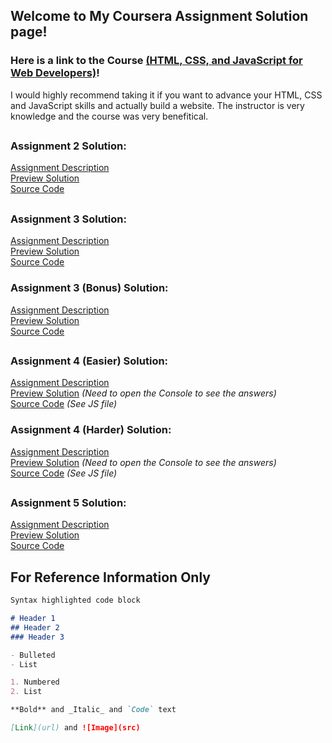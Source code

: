 ## Welcome to My Coursera Assignment Solution page!


### Here is a link to the Course [(HTML, CSS, and JavaScript for Web Developers)](https://www.coursera.org/learn/html-css-javascript-for-web-developers/home/welcome)!

I would highly recommend taking it if you want to advance your HTML, CSS and JavaScript skills and actually build a website. The instructor is very knowledge and the course was very benefitical.

##  

### Assignment 2 Solution:
[Assignment Description](https://github.com/Confidenceiskey/fullstack-course4/blob/master/assignments/assignment2/Assignment-2.md)  
[Preview Solution](https://confidenceiskey.github.io/coursera-test/module2-solution/)    
[Source Code](https://github.com/Confidenceiskey/coursera-test/tree/gh-pages/module2-solution)
## 

### Assignment 3 Solution:
[Assignment Description](https://github.com/Confidenceiskey/fullstack-course4/blob/master/assignments/assignment3/Assignment-3.md)  
[Preview Solution](https://confidenceiskey.github.io/coursera-test/module3-solution/)    
[Source Code](https://github.com/Confidenceiskey/coursera-test/tree/gh-pages/module3-solution)

### Assignment 3 (Bonus) Solution:
[Assignment Description](https://github.com/Confidenceiskey/fullstack-course4/blob/master/assignments/assignment3/Assignment-3.md)  
[Preview Solution](https://confidenceiskey.github.io/coursera-test/module3-solution-bonus/)    
[Source Code](https://github.com/Confidenceiskey/coursera-test/tree/gh-pages/module3-solution-bonus)
##

### Assignment 4 (Easier) Solution:
[Assignment Description](https://github.com/Confidenceiskey/fullstack-course4/blob/master/assignments/assignment4/Assignment-4.md)   
[Preview Solution](https://confidenceiskey.github.io/coursera-test/module4-solution-easier/) _(Need to open the Console to see the answers)_   
[Source Code](https://github.com/Confidenceiskey/coursera-test/tree/gh-pages/module4-solution-easier) _(See JS file)_

### Assignment 4 (Harder) Solution:
[Assignment Description](https://github.com/Confidenceiskey/fullstack-course4/blob/master/assignments/assignment4/Assignment-4.md)   
[Preview Solution](https://confidenceiskey.github.io/coursera-test/module4-solution-harder/) _(Need to open the Console to see the answers)_    
[Source Code](https://github.com/Confidenceiskey/coursera-test/tree/gh-pages/module4-solution-harder) _(See JS file)_
##

### Assignment 5 Solution:
[Assignment Description](https://github.com/Confidenceiskey/fullstack-course4/blob/master/assignments/assignment5/Assignment-5.md)   
[Preview Solution](https://confidenceiskey.github.io/coursera-test/module5-solution/)    
[Source Code](https://github.com/Confidenceiskey/coursera-test/tree/gh-pages/module5-solution)

##

## For Reference Information Only

```markdown
Syntax highlighted code block

# Header 1
## Header 2
### Header 3

- Bulleted
- List

1. Numbered
2. List

**Bold** and _Italic_ and `Code` text

[Link](url) and ![Image](src)
```
